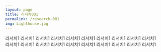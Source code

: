 ```yaml
---
layout: page
title: 리서치001
permalink: /research-001
img: Lighthouse.jpg
---
```


<div class="area-summary" markdown="1">
리서치1 리서치1 리서치1 리서치1 리서치1 리서치1 리서치1 리서치1 리서치1 리서치1<br>
리서치1 리서치1 리서치1 리서치1 리서치1 리서치1 리서치1 리서치1 리서치1 리서치1 
</div>
